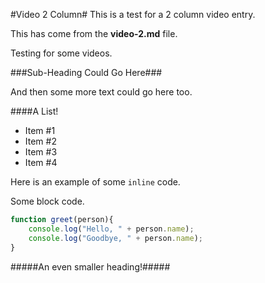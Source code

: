 [date]: # (2016-12-02)
[tag]: # (cpp)
[tag]: # (opengl)
[title]: # (Video 2 Column)
[short-text]: # (This is a 2 column video.)
[github]: # (#)

[columns]: # (2)
[ui]: # (light)

[kind]: # (video)
[youtube]: # (https://www.youtube.com/embed/6ocHnD_LsEI)
[youtube-poster]: # (images/poster.jpg)

#Video 2 Column#
This is a test for a 2 column video entry.

This has come from the **video-2.md** file.

Testing for some videos.

###Sub-Heading Could Go Here###

And then some more text could go here too.

####A List!

 - Item #1
 - Item #2
 - Item #3
 - Item #4

Here is an example of some `inline` code.

Some block code.

```javascript
function greet(person){
	console.log("Hello, " + person.name);
	console.log("Goodbye, " + person.name);
}
```

#####An even smaller heading!#####
